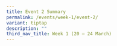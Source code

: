 ```yaml
---
title: Event 2 Summary
permalink: /events/week-1/event-2/
variant: tiptap
description: ""
third_nav_title: Week 1 (20 – 24 March)
---
```

